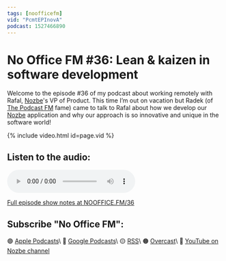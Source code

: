 ```yaml
---
tags: [noofficefm]
vid: "PcmtEPInovA"
podcast: 1527466890
---
```


# No Office FM #36: Lean & kaizen in software development

Welcome to the episode #36 of my podcast about working remotely with Rafal, [Nozbe][n]'s VP of Product. This time I’m out on vacation but Radek (of [The Podcast FM](/podcast/) fame) came to talk to Rafal about how we develop our [Nozbe](/nozbe/) application and why our approach is so innovative and unique in the software world!

{% include video.html id=page.vid %}

<!--More-->

## Listen to the audio:

<audio controls>
<source src="https://media.transistor.fm/81d29b12/21059a8f.mp3" type="audio/mpeg">
</audio>



[Full episode show notes at NOOFFICE.FM/36](https://nooffice.fm/36)

## Subscribe "No Office FM":

🟣 [Apple Podcasts](https://podcasts.apple.com/podcast/no-office/id1527466890)\\
🔵 [Google Podcasts](https://podcasts.google.com/feed/aHR0cHM6Ly9mZWVkcy50cmFuc2lzdG9yLmZtL25vb2ZmaWNl)\\
🟡 [RSS](https://nozbe.com/nooffice.rss)\\
🟠 [Overcast](https://overcast.fm/itunes1527466890/no-office)\\
🔴 [YouTube on Nozbe channel](https://youtube.com/NozbeCom)

<!--podcast: 1527466890-->

[n]: https://michael.gratis/nozbe
[np]: https://michael.gratis/nozbepersonal